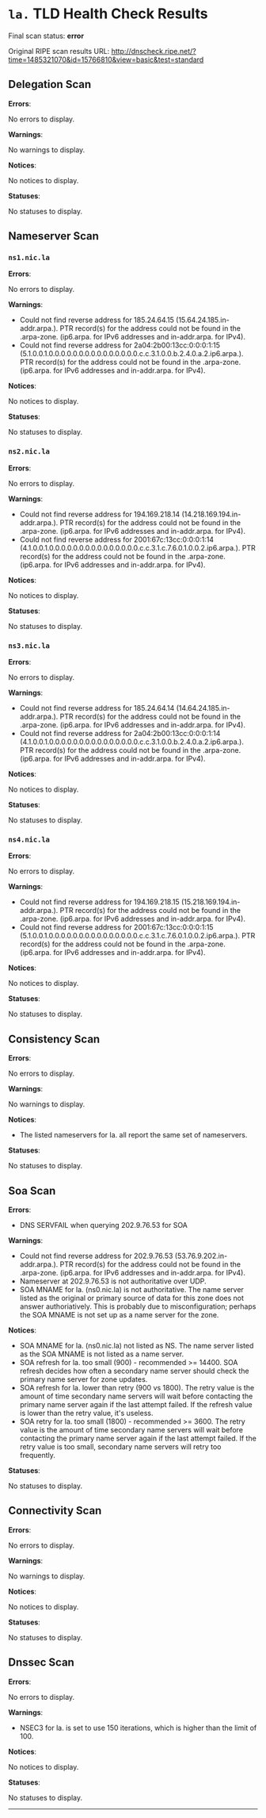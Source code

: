 # `la.` TLD Health Check Results

Final scan status: **error** 

Original RIPE scan results URL: http://dnscheck.ripe.net/?time=1485321070&id=15766810&view=basic&test=standard

## Delegation Scan

**Errors**:

No errors to display.

**Warnings**:

No warnings to display.

**Notices**:

No notices to display.

**Statuses**:

No statuses to display.

## Nameserver Scan

### `ns1.nic.la`

**Errors**:

No errors to display.

**Warnings**:

* Could not find reverse address for 185.24.64.15 (15.64.24.185.in-addr.arpa.). PTR record(s) for the address could not be found in the .arpa-zone. (ip6.arpa. for IPv6 addresses and in-addr.arpa. for IPv4).
* Could not find reverse address for 2a04:2b00:13cc:0:0:0:1:15 (5.1.0.0.1.0.0.0.0.0.0.0.0.0.0.0.0.0.0.0.c.c.3.1.0.0.b.2.4.0.a.2.ip6.arpa.). PTR record(s) for the address could not be found in the .arpa-zone. (ip6.arpa. for IPv6 addresses and in-addr.arpa. for IPv4).

**Notices**:

No notices to display.

**Statuses**:

No statuses to display.

### `ns2.nic.la`

**Errors**:

No errors to display.

**Warnings**:

* Could not find reverse address for 194.169.218.14 (14.218.169.194.in-addr.arpa.). PTR record(s) for the address could not be found in the .arpa-zone. (ip6.arpa. for IPv6 addresses and in-addr.arpa. for IPv4).
* Could not find reverse address for 2001:67c:13cc:0:0:0:1:14 (4.1.0.0.1.0.0.0.0.0.0.0.0.0.0.0.0.0.0.0.c.c.3.1.c.7.6.0.1.0.0.2.ip6.arpa.). PTR record(s) for the address could not be found in the .arpa-zone. (ip6.arpa. for IPv6 addresses and in-addr.arpa. for IPv4).

**Notices**:

No notices to display.

**Statuses**:

No statuses to display.

### `ns3.nic.la`

**Errors**:

No errors to display.

**Warnings**:

* Could not find reverse address for 185.24.64.14 (14.64.24.185.in-addr.arpa.). PTR record(s) for the address could not be found in the .arpa-zone. (ip6.arpa. for IPv6 addresses and in-addr.arpa. for IPv4).
* Could not find reverse address for 2a04:2b00:13cc:0:0:0:1:14 (4.1.0.0.1.0.0.0.0.0.0.0.0.0.0.0.0.0.0.0.c.c.3.1.0.0.b.2.4.0.a.2.ip6.arpa.). PTR record(s) for the address could not be found in the .arpa-zone. (ip6.arpa. for IPv6 addresses and in-addr.arpa. for IPv4).

**Notices**:

No notices to display.

**Statuses**:

No statuses to display.

### `ns4.nic.la`

**Errors**:

No errors to display.

**Warnings**:

* Could not find reverse address for 194.169.218.15 (15.218.169.194.in-addr.arpa.). PTR record(s) for the address could not be found in the .arpa-zone. (ip6.arpa. for IPv6 addresses and in-addr.arpa. for IPv4).
* Could not find reverse address for 2001:67c:13cc:0:0:0:1:15 (5.1.0.0.1.0.0.0.0.0.0.0.0.0.0.0.0.0.0.0.c.c.3.1.c.7.6.0.1.0.0.2.ip6.arpa.). PTR record(s) for the address could not be found in the .arpa-zone. (ip6.arpa. for IPv6 addresses and in-addr.arpa. for IPv4).

**Notices**:

No notices to display.

**Statuses**:

No statuses to display.

## Consistency Scan

**Errors**:

No errors to display.

**Warnings**:

No warnings to display.

**Notices**:

* The listed nameservers for la. all report the same set of nameservers.

**Statuses**:

No statuses to display.

## Soa Scan

**Errors**:

* DNS SERVFAIL when querying 202.9.76.53 for SOA

**Warnings**:

* Could not find reverse address for 202.9.76.53 (53.76.9.202.in-addr.arpa.). PTR record(s) for the address could not be found in the .arpa-zone. (ip6.arpa. for IPv6 addresses and in-addr.arpa. for IPv4).
* Nameserver at 202.9.76.53 is not authoritative over UDP.
* SOA MNAME for la. (ns0.nic.la) is not authoritative. The name server listed as the original or primary source of data for this zone does not answer authoriatively.  This is probably due to misconfiguration; perhaps the SOA MNAME is not set up as a name server for the zone.

**Notices**:

* SOA MNAME for la. (ns0.nic.la) not listed as NS. The name server listed as the SOA MNAME is not listed as a name server.
* SOA refresh for la. too small (900) - recommended >= 14400. SOA refresh decides how often a secondary name server should check the primary name server for zone updates.
* SOA refresh for la. lower than retry (900 vs 1800). The retry value is the amount of time secondary name servers will wait before contacting the primary name server again if the last attempt failed.  If the refresh value is lower than the retry value, it's useless.
* SOA retry for la. too small (1800) - recommended >= 3600. The retry value is the amount of time secondary name servers will wait before contacting the primary name server again if the last attempt failed. If the retry value is too small, secondary name servers will retry too frequently.

**Statuses**:

No statuses to display.

## Connectivity Scan

**Errors**:

No errors to display.

**Warnings**:

No warnings to display.

**Notices**:

No notices to display.

**Statuses**:

No statuses to display.

## Dnssec Scan

**Errors**:

No errors to display.

**Warnings**:

* NSEC3 for la. is set to use 150 iterations, which is higher than the limit of 100.

**Notices**:

No notices to display.

**Statuses**:

No statuses to display.


---
